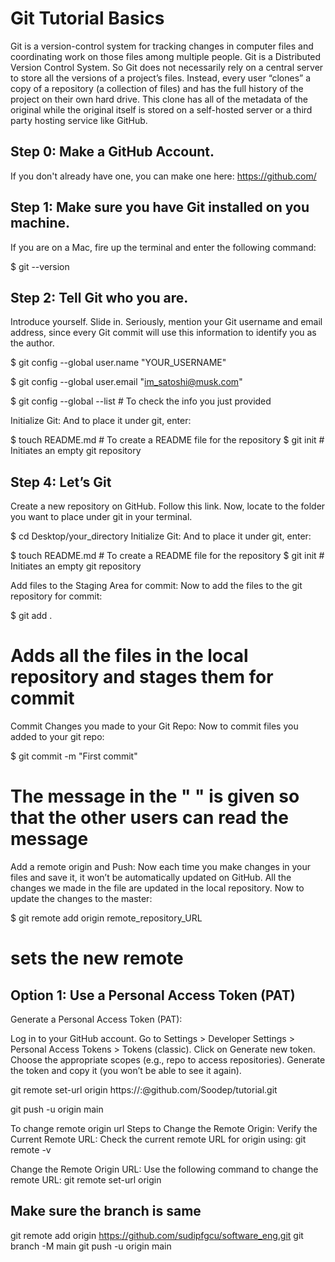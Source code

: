 # Git Tutorial Basics
Git is a version-control system for tracking changes in computer files and coordinating work on those files among multiple people. Git is a Distributed Version Control System. So Git does not necessarily rely on a central server to store all the versions of a project’s files. Instead, every user “clones” a copy of a repository (a collection of files) and has the full history of the project on their own hard drive. This clone has all of the metadata of the original while the original itself is stored on a self-hosted server or a third party hosting service like GitHub.

## Step 0: Make a GitHub Account.
If you don't already have one, you can make one here: https://github.com/

## Step 1: Make sure you have Git installed on you machine.
If you are on a Mac, fire up the terminal and enter the following command:

$ git --version

## Step 2: Tell Git who you are.
Introduce yourself. Slide in. Seriously, mention your Git username and email address, since every Git commit will use this information to identify you as the author.

$ git config --global user.name "YOUR_USERNAME"

$ git config --global user.email "im_satoshi@musk.com"

$ git config --global --list # To check the info you just provided

Initialize Git:
And to place it under git, enter:

$ touch README.md    # To create a README file for the repository
$ git init           # Initiates an empty git repository

## Step 4: Let’s Git
Create a new repository on GitHub. Follow this link.
Now, locate to the folder you want to place under git in your terminal.

$ cd Desktop/your_directory
Initialize Git:
And to place it under git, enter:

$ touch README.md    # To create a README file for the repository
$ git init           # Initiates an empty git repository

Add files to the Staging Area for commit:
Now to add the files to the git repository for commit:

$ git add .  
# Adds all the files in the local repository and stages them for commit

Commit Changes you made to your Git Repo:
Now to commit files you added to your git repo:

$ git commit -m "First commit"
# The message in the " " is given so that the other users can read the message 

Add a remote origin and Push:
Now each time you make changes in your files and save it, it won’t be automatically updated on GitHub. All the changes we made in the file are updated in the local repository. Now to update the changes to the master:

$ git remote add origin remote_repository_URL
# sets the new remote

## Option 1: Use a Personal Access Token (PAT)
Generate a Personal Access Token (PAT):

Log in to your GitHub account.
Go to Settings > Developer Settings > Personal Access Tokens > Tokens (classic).
Click on Generate new token.
Choose the appropriate scopes (e.g., repo to access repositories).
Generate the token and copy it (you won’t be able to see it again).

git remote set-url origin https://<your-username>:<your-token>@github.com/Soodep/tutorial.git

git push -u origin main


To change remote origin url
Steps to Change the Remote Origin:
Verify the Current Remote URL: Check the current remote URL for origin using:
git remote -v


Change the Remote Origin URL: Use the following command to change the remote URL:
git remote set-url origin <new-remote-url>

## Make sure the branch is same
git remote add origin https://github.com/sudipfgcu/software_eng.git
git branch -M main
git push -u origin main

